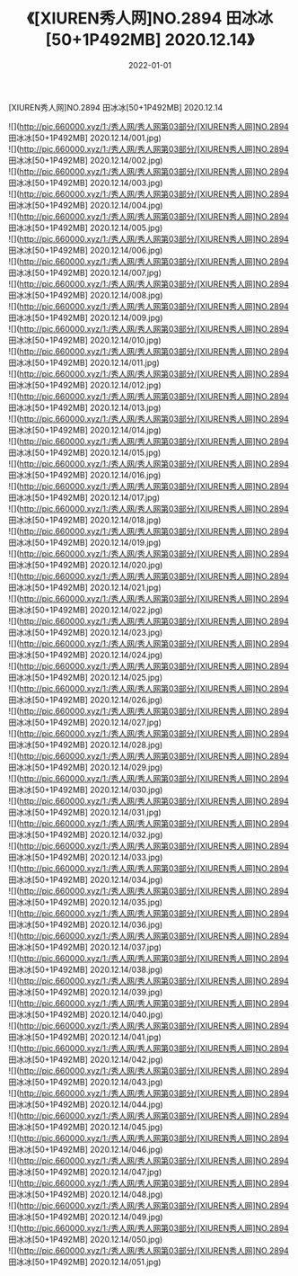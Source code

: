 ﻿---
layout: post
title:  《[XIUREN秀人网]NO.2894 田冰冰[50+1P492MB] 2020.12.14》
date:   2022-01-01
img: http://pic.660000.xyz/1:/秀人网/秀人网第03部分/[XIUREN秀人网]NO.2894 田冰冰[50+1P492MB] 2020.12.14/000.jpg
categories: [美女, 清纯, 唯美]
---

[XIUREN秀人网]NO.2894 田冰冰[50+1P492MB] 2020.12.14

 ![](http://pic.660000.xyz/1:/秀人网/秀人网第03部分/[XIUREN秀人网]NO.2894 田冰冰[50+1P492MB] 2020.12.14/001.jpg) <br>![](http://pic.660000.xyz/1:/秀人网/秀人网第03部分/[XIUREN秀人网]NO.2894 田冰冰[50+1P492MB] 2020.12.14/002.jpg) <br>![](http://pic.660000.xyz/1:/秀人网/秀人网第03部分/[XIUREN秀人网]NO.2894 田冰冰[50+1P492MB] 2020.12.14/003.jpg) <br>![](http://pic.660000.xyz/1:/秀人网/秀人网第03部分/[XIUREN秀人网]NO.2894 田冰冰[50+1P492MB] 2020.12.14/004.jpg) <br>![](http://pic.660000.xyz/1:/秀人网/秀人网第03部分/[XIUREN秀人网]NO.2894 田冰冰[50+1P492MB] 2020.12.14/005.jpg) <br>![](http://pic.660000.xyz/1:/秀人网/秀人网第03部分/[XIUREN秀人网]NO.2894 田冰冰[50+1P492MB] 2020.12.14/006.jpg) <br>![](http://pic.660000.xyz/1:/秀人网/秀人网第03部分/[XIUREN秀人网]NO.2894 田冰冰[50+1P492MB] 2020.12.14/007.jpg) <br>![](http://pic.660000.xyz/1:/秀人网/秀人网第03部分/[XIUREN秀人网]NO.2894 田冰冰[50+1P492MB] 2020.12.14/008.jpg) <br>![](http://pic.660000.xyz/1:/秀人网/秀人网第03部分/[XIUREN秀人网]NO.2894 田冰冰[50+1P492MB] 2020.12.14/009.jpg) <br>![](http://pic.660000.xyz/1:/秀人网/秀人网第03部分/[XIUREN秀人网]NO.2894 田冰冰[50+1P492MB] 2020.12.14/010.jpg) <br>![](http://pic.660000.xyz/1:/秀人网/秀人网第03部分/[XIUREN秀人网]NO.2894 田冰冰[50+1P492MB] 2020.12.14/011.jpg) <br>![](http://pic.660000.xyz/1:/秀人网/秀人网第03部分/[XIUREN秀人网]NO.2894 田冰冰[50+1P492MB] 2020.12.14/012.jpg) <br>![](http://pic.660000.xyz/1:/秀人网/秀人网第03部分/[XIUREN秀人网]NO.2894 田冰冰[50+1P492MB] 2020.12.14/013.jpg) <br>![](http://pic.660000.xyz/1:/秀人网/秀人网第03部分/[XIUREN秀人网]NO.2894 田冰冰[50+1P492MB] 2020.12.14/014.jpg) <br>![](http://pic.660000.xyz/1:/秀人网/秀人网第03部分/[XIUREN秀人网]NO.2894 田冰冰[50+1P492MB] 2020.12.14/015.jpg) <br>![](http://pic.660000.xyz/1:/秀人网/秀人网第03部分/[XIUREN秀人网]NO.2894 田冰冰[50+1P492MB] 2020.12.14/016.jpg) <br>![](http://pic.660000.xyz/1:/秀人网/秀人网第03部分/[XIUREN秀人网]NO.2894 田冰冰[50+1P492MB] 2020.12.14/017.jpg) <br>![](http://pic.660000.xyz/1:/秀人网/秀人网第03部分/[XIUREN秀人网]NO.2894 田冰冰[50+1P492MB] 2020.12.14/018.jpg) <br>![](http://pic.660000.xyz/1:/秀人网/秀人网第03部分/[XIUREN秀人网]NO.2894 田冰冰[50+1P492MB] 2020.12.14/019.jpg) <br>![](http://pic.660000.xyz/1:/秀人网/秀人网第03部分/[XIUREN秀人网]NO.2894 田冰冰[50+1P492MB] 2020.12.14/020.jpg) <br>![](http://pic.660000.xyz/1:/秀人网/秀人网第03部分/[XIUREN秀人网]NO.2894 田冰冰[50+1P492MB] 2020.12.14/021.jpg) <br>![](http://pic.660000.xyz/1:/秀人网/秀人网第03部分/[XIUREN秀人网]NO.2894 田冰冰[50+1P492MB] 2020.12.14/022.jpg) <br>![](http://pic.660000.xyz/1:/秀人网/秀人网第03部分/[XIUREN秀人网]NO.2894 田冰冰[50+1P492MB] 2020.12.14/023.jpg) <br>![](http://pic.660000.xyz/1:/秀人网/秀人网第03部分/[XIUREN秀人网]NO.2894 田冰冰[50+1P492MB] 2020.12.14/024.jpg) <br>![](http://pic.660000.xyz/1:/秀人网/秀人网第03部分/[XIUREN秀人网]NO.2894 田冰冰[50+1P492MB] 2020.12.14/025.jpg) <br>![](http://pic.660000.xyz/1:/秀人网/秀人网第03部分/[XIUREN秀人网]NO.2894 田冰冰[50+1P492MB] 2020.12.14/026.jpg) <br>![](http://pic.660000.xyz/1:/秀人网/秀人网第03部分/[XIUREN秀人网]NO.2894 田冰冰[50+1P492MB] 2020.12.14/027.jpg) <br>![](http://pic.660000.xyz/1:/秀人网/秀人网第03部分/[XIUREN秀人网]NO.2894 田冰冰[50+1P492MB] 2020.12.14/028.jpg) <br>![](http://pic.660000.xyz/1:/秀人网/秀人网第03部分/[XIUREN秀人网]NO.2894 田冰冰[50+1P492MB] 2020.12.14/029.jpg) <br>![](http://pic.660000.xyz/1:/秀人网/秀人网第03部分/[XIUREN秀人网]NO.2894 田冰冰[50+1P492MB] 2020.12.14/030.jpg) <br>![](http://pic.660000.xyz/1:/秀人网/秀人网第03部分/[XIUREN秀人网]NO.2894 田冰冰[50+1P492MB] 2020.12.14/031.jpg) <br>![](http://pic.660000.xyz/1:/秀人网/秀人网第03部分/[XIUREN秀人网]NO.2894 田冰冰[50+1P492MB] 2020.12.14/032.jpg) <br>![](http://pic.660000.xyz/1:/秀人网/秀人网第03部分/[XIUREN秀人网]NO.2894 田冰冰[50+1P492MB] 2020.12.14/033.jpg) <br>![](http://pic.660000.xyz/1:/秀人网/秀人网第03部分/[XIUREN秀人网]NO.2894 田冰冰[50+1P492MB] 2020.12.14/034.jpg) <br>![](http://pic.660000.xyz/1:/秀人网/秀人网第03部分/[XIUREN秀人网]NO.2894 田冰冰[50+1P492MB] 2020.12.14/035.jpg) <br>![](http://pic.660000.xyz/1:/秀人网/秀人网第03部分/[XIUREN秀人网]NO.2894 田冰冰[50+1P492MB] 2020.12.14/036.jpg) <br>![](http://pic.660000.xyz/1:/秀人网/秀人网第03部分/[XIUREN秀人网]NO.2894 田冰冰[50+1P492MB] 2020.12.14/037.jpg) <br>![](http://pic.660000.xyz/1:/秀人网/秀人网第03部分/[XIUREN秀人网]NO.2894 田冰冰[50+1P492MB] 2020.12.14/038.jpg) <br>![](http://pic.660000.xyz/1:/秀人网/秀人网第03部分/[XIUREN秀人网]NO.2894 田冰冰[50+1P492MB] 2020.12.14/039.jpg) <br>![](http://pic.660000.xyz/1:/秀人网/秀人网第03部分/[XIUREN秀人网]NO.2894 田冰冰[50+1P492MB] 2020.12.14/040.jpg) <br>![](http://pic.660000.xyz/1:/秀人网/秀人网第03部分/[XIUREN秀人网]NO.2894 田冰冰[50+1P492MB] 2020.12.14/041.jpg) <br>![](http://pic.660000.xyz/1:/秀人网/秀人网第03部分/[XIUREN秀人网]NO.2894 田冰冰[50+1P492MB] 2020.12.14/042.jpg) <br>![](http://pic.660000.xyz/1:/秀人网/秀人网第03部分/[XIUREN秀人网]NO.2894 田冰冰[50+1P492MB] 2020.12.14/043.jpg) <br>![](http://pic.660000.xyz/1:/秀人网/秀人网第03部分/[XIUREN秀人网]NO.2894 田冰冰[50+1P492MB] 2020.12.14/044.jpg) <br>![](http://pic.660000.xyz/1:/秀人网/秀人网第03部分/[XIUREN秀人网]NO.2894 田冰冰[50+1P492MB] 2020.12.14/045.jpg) <br>![](http://pic.660000.xyz/1:/秀人网/秀人网第03部分/[XIUREN秀人网]NO.2894 田冰冰[50+1P492MB] 2020.12.14/046.jpg) <br>![](http://pic.660000.xyz/1:/秀人网/秀人网第03部分/[XIUREN秀人网]NO.2894 田冰冰[50+1P492MB] 2020.12.14/047.jpg) <br>![](http://pic.660000.xyz/1:/秀人网/秀人网第03部分/[XIUREN秀人网]NO.2894 田冰冰[50+1P492MB] 2020.12.14/048.jpg) <br>![](http://pic.660000.xyz/1:/秀人网/秀人网第03部分/[XIUREN秀人网]NO.2894 田冰冰[50+1P492MB] 2020.12.14/049.jpg) <br>![](http://pic.660000.xyz/1:/秀人网/秀人网第03部分/[XIUREN秀人网]NO.2894 田冰冰[50+1P492MB] 2020.12.14/050.jpg) <br>![](http://pic.660000.xyz/1:/秀人网/秀人网第03部分/[XIUREN秀人网]NO.2894 田冰冰[50+1P492MB] 2020.12.14/051.jpg) <br>